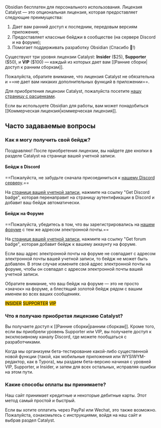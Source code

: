 Obsidian бесплатен для персонального использования. Лицензия Catalyst — это опциональная лицензия, которая предоставляет следующие преимущества:

1. Дает вам ранний доступ к последним, передовым версиям приложения;
2. Предоставляет классные бейджи в сообществе (на сервере Discord и на форуме); 
3. Помогает поддерживать разработку Obsidian (Спасибо 💜!)

Существуют три уровня лицензии Catalyst: **Insider** (\$25), **Supporter** (\$50), и **VIP** (\$100) — каждый из которых дает вам [[Ранние сборки|доступ к ранним сборкам]].

Пожалуйста, обратите внимание, что лицензия Catalyst не обязательна и ==не дает вам никаких дополнительных функций в приложении==.

Для приобретения лицензии Catalyst, пожалуйста посетите [нашу страницу с расценками](https://obsidian.md/pricing).

Если вы используете Obsidian для работы, вам может понадобиться [[Коммерческая лицензия|коммерческая лицензия]].

## Часто задаваемые вопросы

### Как я могу получить свой бейдж?

Поздравляю! После приобретения лицензии, вы найдете две кнопки в разделе Catalyst на странице вашей учетной записи.

#### Бейдж в Discord

==Пожалуйста, не забудьте сначала присоединиться к [нашему Discord серверу](https://discord.gg/veuWUTm).==

На [странице вашей учетной записи](https://obsidian.md/account), нажмите на ссылку "Get Discord badge", которая перенаправит на страницу аутентификации в Discord и добавит ваш бейдж автоматически.

#### Бейдж на Форуме

==Пожалуйста, убедитесь в том, что вы зарегистрировались на [нашем форуме](https://forum.obsidian.md) с тем же адресом электронной почты.==

На [странице вашей учетной записи](https://obsidian.md/account), нажмите на ссылку "Get forum badge", которая добавит бейдж к вашему аккаунту на форуме.

Если ваш адрес электронной почты на форуме не совпадает с адресом электронной почты вашей учетной записи, то бейдж не может быть добавлен. В этом случае измените свой адрес электронной почты на форуме, чтобы он совпадал с адресом электронной почты вашей учетной записи.

Обратите внимание, что ваш бейдж на форуме — это не просто «значок» на форуме, а блестящий золотой бейдж рядом с вашим именем во всех ваших сообщениях.

<span class='flair mod-pop' style='background-color:#F1C40F;color:#000;'>INSIDER</span> <span class='flair mod-pop' style='background-color:#F1C40F;color:#000;'>SUPPORTER</span> <span class='flair mod-pop' style='background-color:#F1C40F;color:#000;'>VIP</span>

### Что я получаю приобретая лицензию Catalyst?

Вы получаете доступ к [[Ранние сборки|ранним сборкам]]. Кроме того, если вы приобрели уровень Supporter или VIP, вы получаете доступ к эксклюзивному каналу Discord, где можете пообщаться с разработчиками. 

Когда мы организуем бета-тестирование какой-либо существенной новой функции (такой, как мобильные приложения или WYSIWYM-редактор, как в Typora), мы раздаем бета-версию начиная с уровней VIP, Supporter, и Insider, и затем для всех остальных, исправляя ошибки на этом пути.

### Какие способы оплаты вы принимаете?

Наш сайт принимает кредитные и некоторые дебитные карты. Этот метод самый простой и быстрый.

Если вы хотите оплатить через PayPal или Wechat, это также возможно. Пожалуйста, ознакомьтесь с инструкциями, войдя на наш сайт и выбрав раздел Catalyst.